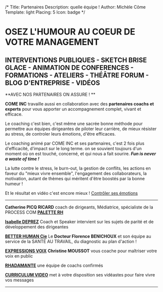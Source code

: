 /*
Title: Partenaires
Description: quelle équipe !
Author: Michèle Côme
Template: light
Placing: 5
Icon: badge
*/
		
# **OSEZ L'HUMOUR AU COEUR DE VOTRE MANAGEMENT**

## INTERVENTIONS PUBLIQUES - SKETCH BRISE GLACE - ANIMATION DE CONFERENCES - FORMATIONS - ATELIERS 	- THÉÂTRE FORUM - BLOG D'ENTREPRISE - VIDÉOS  ##

 
**AVEC NOS PARTENAIRES ON ASSURE ! **

**COME INC** travaille aussi en collaboration avec des **partenaires coachs et experts** pour vous apporter un accompagnement complet, vivant et efficace.

Le coaching c'est bien, c'est même une sacrée bonne méthode pour  permettre aux équipes dirigeantes de piloter leur carrière, de mieux résister au stress, de controler leurs émotions, d'être efficaces.

Le coaching animé par COME INC et ses partenaires, c'est 2 fois plus d'efficacité, d'impact sur le long terme. on se souvient toujours d'un moment où on est touché, concerné, et qui nous a fait sourire. ***Fun is never a waste of time !***

La lutte contre le stress, le burn-out, la gestion de conflits, les actions en faveur du "mieux vivre ensemble", l'engagement des collaborateurs, la motivation, autant de thèmes qui méritent d'être boostés par la bonne humeur !


Et le résultat en vidéo c'est encore mieux !
[Contrôler ses émotions](http://www.paletterh.com/videos.htm )


----------


**Catherine PICQ RICARD** coach de dirigeants, Médiatrice, spécialiste de la PROCESS COM **[PALETTE RH](http://www.paletterh.com/)**

**[Isabelle DEPREZ](http://www.isabelledeprez.fr/#!parcours-profil-isabelle/coh)** Coach et Speaker intervient sur les sujets de parité et de développement des dirigeantes

**[BETTER HUMAN Cie](http://www.betterhuman.fr/nos-interventions/)** Le **Docteur Florence BENICHOUX** et son équipe au service de la SANTÉ AU TRAVAIL, du diagnostic au plan d'action !

**[EXPRESSIONS VOIX](http://www.expressions-voix.fr/)** **Christine MOUSSOT** vous coache pour maîtriser votre voix en public

**[RHADAMANTE](http://www.rhadamante.com/)** une équipe de coachs confirmés

**[CURRICULUM VIDEO](http://www.curriculum-video.com/)** met à votre disposition ses vidéastes pour faire vivre vos messages

----------
